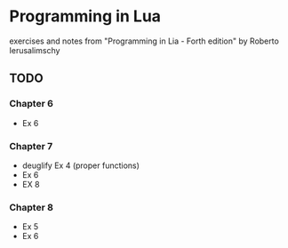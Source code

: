 # Programming in Lua
exercises and notes from "Programming in Lia - Forth edition" by Roberto Ierusalimschy

## TODO

### Chapter 6
* Ex 6

### Chapter 7
* deuglify Ex 4 (proper functions)
* Ex 6
* EX 8

### Chapter 8
* Ex 5
* Ex 6
